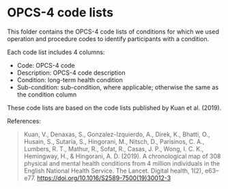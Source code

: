 # OPCS-4 code lists

This folder contains the OPCS-4 code lists of conditions for which we used operation and procedure codes to identify participants with a condition. 

Each code list includes 4 columns:
* Code: OPCS-4 code
* Description: OPCS-4 code description
* Condition: long-term health condition
* Sub-condition: sub-condition, where applicable; otherwise the same as the condition column

These code lists are based on the code lists published by Kuan et al. (2019).

References:
> Kuan, V., Denaxas, S., Gonzalez-Izquierdo, A., Direk, K., Bhatti, O., Husain, S., Sutaria, S., Hingorani, M., Nitsch, D., Parisinos, C. A., Lumbers, R. T., Mathur, R., Sofat, R., Casas, J. P., Wong, I. C. K., Hemingway, H., & Hingorani, A. D. (2019). A chronological map of 308 physical and mental health conditions from 4 million individuals in the English National Health Service. The Lancet. Digital health, 1(2), e63–e77. https://doi.org/10.1016/S2589-7500(19)30012-3
